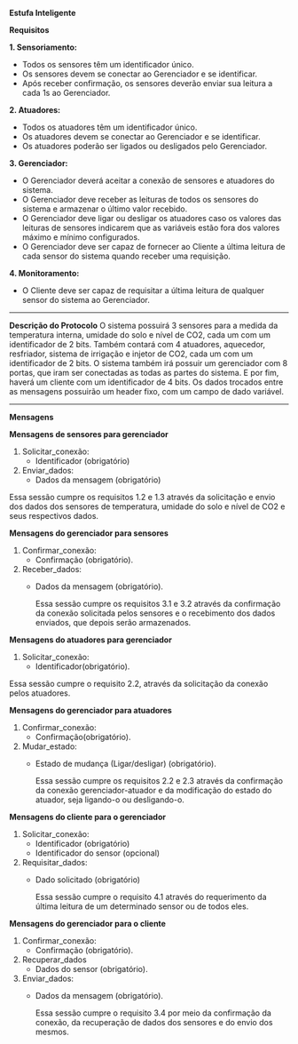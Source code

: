 **Estufa Inteligente**

**Requisitos**

**1. Sensoriamento:** 
   - Todos os sensores têm um identificador único. 
   - Os sensores devem se conectar ao Gerenciador e se identificar. 
   - Após receber confirmação, os sensores deverão enviar sua leitura a cada 1s ao Gerenciador.

**2. Atuadores:**
   - Todos os atuadores têm um identificador único.
   - Os atuadores devem se conectar ao Gerenciador e se identificar.        
   - Os atuadores poderão ser ligados ou desligados pelo Gerenciador. 

**3. Gerenciador:** 
   - O Gerenciador deverá aceitar a conexão de sensores e atuadores do sistema. 
   - O Gerenciador deve receber as leituras de todos os sensores do sistema e armazenar o último valor recebido. 
   - O Gerenciador deve ligar ou desligar os atuadores caso os valores das leituras de sensores indicarem que as variáveis estão fora dos valores máximo e mínimo configurados. 
   - O Gerenciador deve ser capaz de fornecer ao Cliente a última leitura de cada sensor do sistema quando receber uma requisição.

**4. Monitoramento:**
   - O Cliente deve ser capaz de requisitar a última leitura de qualquer sensor do sistema ao Gerenciador.
________________
**Descrição do Protocolo**
O sistema possuirá 3 sensores para a medida da temperatura interna, umidade do solo e nível de CO2, cada um com um identificador de 2 bits. Também contará com 4 atuadores, aquecedor, resfriador, sistema de irrigação e injetor de CO2, cada um com um identificador de 2 bits. O sistema também irá possuir um gerenciador com 8 portas, que iram ser conectadas as todas as partes do sistema. E por fim, haverá um cliente com um identificador de 4 bits.
Os dados trocados entre as mensagens possuirão um header fixo, com um campo de dado variável.

________________
**Mensagens**  

**Mensagens de sensores para gerenciador**
1. Solicitar_conexão:
   - Identificador (obrigatório)
2. Enviar_dados:
   - Dados da mensagem (obrigatório)

Essa sessão cumpre os requisitos 1.2 e 1.3 através da solicitação e envio dos dados dos sensores de temperatura, umidade do solo e nível de CO2 e seus respectivos dados.

**Mensagens do gerenciador para sensores**
1. Confirmar_conexão:
   - Confirmação (obrigatório).
2. Receber_dados:
   - Dados da mensagem (obrigatório).
        
        Essa sessão cumpre os requisitos 3.1 e 3.2 através da confirmação da conexão solicitada pelos sensores e o recebimento dos dados enviados, que depois serão armazenados.

**Mensagens do atuadores para gerenciador**
1. Solicitar_conexão:
   - Identificador(obrigatório).

Essa sessão cumpre o requisito 2.2, através da solicitação da conexão pelos atuadores.

**Mensagens do gerenciador para atuadores**
1. Confirmar_conexão:
   - Confirmação(obrigatório).
2. Mudar_estado:
   - Estado de mudança (Ligar/desligar) (obrigatório).

        Essa sessão cumpre os requisitos 2.2 e 2.3 através da confirmação da conexão gerenciador-atuador e da modificação do estado do atuador, seja ligando-o ou desligando-o.
        
**Mensagens do cliente para o gerenciador**
1. Solicitar_conexão:
   - Identificador (obrigatório)
   - Identificador do sensor (opcional)
2. Requisitar_dados:
   - Dado solicitado (obrigatório)
        
        Essa sessão cumpre o requisito 4.1 através do requerimento da última leitura de um determinado sensor ou de todos eles. 
        
**Mensagens do gerenciador para o cliente**
1. Confirmar_conexão:
   - Confirmação (obrigatório).
2. Recuperar_dados
   - Dados do sensor (obrigatório).
3. Enviar_dados:
   - Dados da mensagem (obrigatório).


        Essa sessão cumpre o requisito 3.4 por meio da confirmação da conexão, da recuperação de dados dos sensores e do envio dos mesmos.
